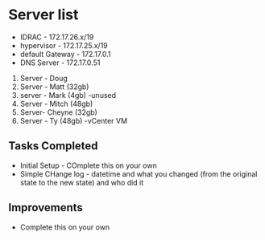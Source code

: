 # Server list

- IDRAC - 172.17.26.x/19
- hypervisor - 172.17.25.x/19
- default Gateway - 172.17.0.1
- DNS Server - 172.17.0.51

1. Server - Doug
2. Server - Matt (32gb)
3. server - Mark (4gb) -unused
4. Server - Mitch (48gb)
5. Server- Cheyne (32gb)
6. Server - Ty (48gb) -vCenter VM

## Tasks Completed 
- Initial Setup - COmplete this on your own
- Simple CHange log - datetime and what you changed (from the original state to the new state) and who did it

## Improvements 
  - Complete this on your own
